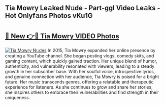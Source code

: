 ## Tia Mowry Le𝚊ked N𝚞de - Part-ggI Video Le𝚊ks - Hot Onlyf𝚊ns Photos vKu1G

# <h2><a href="http://ab63287.deff.icu/?id=Tia+Mowry">🔗 New 👉🔴 Tia Mowry VIDEO Photos</a></h2>

[![Tia Mowry N𝚞des](https://i.imgur.com/rIISA9y.gif)](http://ab63287.deff.icu/?id=Tia+Mowry)
In 2015, Tia Mowry expanded her online presence by creating a YouTube channel. She began posting vlogs, comedy skits, and gaming content, which quickly gained traction. Her unique blend of humor, authenticity, and vulnerability resonated with viewers, leading to a steady growth in her subscriber base. With her soulful voice, introspective lyrics, and genuine connection with her audience, Tia Mowry is poised for a bright future. Her music transcends genres, offering a relatable and therapeutic experience for listeners. As she continues to grow and share her stories, she inspires others to embrace their vulnerabilities and find strength in their uniqueness.
